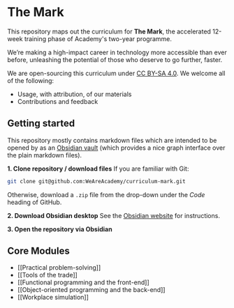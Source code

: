 # The Mark

This repository maps out the curriculum for **The Mark**, the accelerated 12-week training phase of Academy's two-year programme.

We’re making a high-impact career in technology more accessible than ever before, unleashing the potential of those who deserve to go further, faster.

We are open-sourcing this curriculum under [CC BY-SA 4.0](https://creativecommons.org/licenses/by-sa/4.0/). We welcome all of the following:
- Usage, with attribution, of our materials
- Contributions and feedback

## Getting started
This repository mostly contains markdown files which are intended to be opened by as an [Obsidian vault](https://obsidian.md/) (which provides a nice graph interface over the plain markdown files).

**1. Clone repository / download files**
If you are familiar with Git:
```bash
git clone git@github.com:WeAreAcademy/curriculum-mark.git
```

Otherwise, download a `.zip` file from the drop-down under the *Code* heading of GitHub.

**2. Download Obsidian desktop**
See the [Obsidian website](https://obsidian.md/) for instructions.

**3. Open the repository via Obsidian**


## Core Modules
- [[Practical problem-solving]]
- [[Tools of the trade]]
- [[Functional programming and the front-end]]
- [[Object-oriented programming and the back-end]]
- [[Workplace simulation]]
